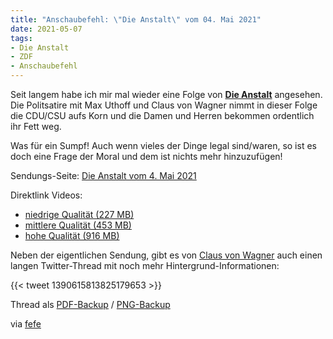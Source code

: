 ```yaml
---
title: "Anschaubefehl: \"Die Anstalt\" vom 04. Mai 2021"
date: 2021-05-07
tags:
- Die Anstalt
- ZDF
- Anschaubefehl
---
```



Seit langem habe ich mir mal wieder eine Folge von [**Die Anstalt**]( https://www.zdf.de/comedy/die-anstalt/die-anstalt-vom-4-mai-2021-100.html) angesehen.
Die Politsatire mit Max Uthoff und Claus von Wagner nimmt in dieser Folge die CDU/CSU aufs Korn und die Damen und Herren bekommen ordentlich ihr Fett weg. 

Was für ein Sumpf! Auch wenn vieles der Dinge legal sind/waren, so ist es doch eine Frage der Moral und dem ist nichts mehr hinzuzufügen!

Sendungs-Seite: [Die Anstalt vom 4. Mai 2021](https://www.zdf.de/comedy/die-anstalt/die-anstalt-vom-4-mai-2021-100.html)

Direktlink Videos: 
- [niedrige Qualität (227 MB)][nq] 
- [mittlere Qualität (453 MB)][mq] 
- [hohe Qualität (916 MB)][hq]

Neben der eigentlichen Sendung, gibt es von [Claus von Wagner](https://twitter.com/clausvonwagner/status/1390615813825179653) auch einen langen Twitter-Thread mit noch mehr Hintergrund-Informationen:

{{< tweet 1390615813825179653 >}}

Thread als [PDF-Backup](thread-by-clausvonwagner-1390615813825179653.pdf) / [PNG-Backup](thread-by-clausvonwagner-1390615813825179653.png)

[nq]: https://downloadzdf-a.akamaihd.net/mp4/zdf/21/05/210504_sendung_dan/5/210504_sendung_dan_808k_p11v15.mp4
[mq]: https://downloadzdf-a.akamaihd.net/mp4/zdf/21/05/210504_sendung_dan/5/210504_sendung_dan_1628k_p13v15.mp4
[hq]: https://downloadzdf-a.akamaihd.net/mp4/zdf/21/05/210504_sendung_dan/5/210504_sendung_dan_3328k_p15v15.mp4


<!--more-->

via [fefe](https://blog.fefe.de/?ts=9e6d773d)
